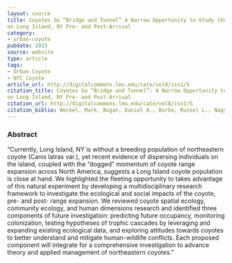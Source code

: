 ```yaml
---
layout: source
title: Coyotes Go “Bridge and Tunnel” A Narrow Opportunity to Study the Socio-ecological Impacts of Coyote Range Expansion
on Long Island, NY Pre- and Post-Arrival
category: 
- urban-coyote
pubdate: 2015
source: website
type: article
tags:
- Urban Coyote
- NYC Coyote
article_url: http://digitalcommons.lmu.edu/cate/vol8/iss1/5
citation_title: Coyotes Go “Bridge and Tunnel”: A Narrow Opportunity to Study the Socio-ecological Impacts of Coyote Range Expansion
on Long Island, NY Pre- and Post-Arrival
citation_url: http://digitalcommons.lmu.edu/cate/vol8/iss1/5
citation_biblio: Weckel, Mark, Bogan, Daniel A., Burke, Russel L., Nagy, Christopher, Siemer, William F., Green, Timothy, and Mitchell, Numi (2015). "Coyotes Go “Bridge and Tunnel” A Narrow Opportunity to Study the Socio-ecological Impacts of Coyote Range Expansion on Long Island, NY Pre- and Post-Arrival," Cities and the Environment (CATE) Vol. 8: Iss. 1, Article 5. Available at http://digitalcommons.lmu.edu/cate/vol8/iss1/5
---
```


### Abstract
“Currently, Long Island, NY is without a breeding population of northeastern coyote (Canis latras var.), yet recent evidence of dispersing individuals on the island, coupled with the “dogged” momentum of coyote range expansion across North America, suggests a Long Island coyote population is close at hand. We highlighted the fleeting opportunity to takes advantage of this natural experiment by developing a multidisciplinary research framework to investigate the ecological and social impacts of the coyote, pre- and post- range expansion. We reviewed coyote spatial ecology, community ecology, and human dimensions research and identified three components of future investigation: predicting future occupancy, monitoring colonization, testing hypotheses of trophic cascades by leveraging and expanding existing ecological data, and exploring attitudes towards coyotes to better understand and mitigate human-wildlife conflicts. Each proposed component will integrate for a comprehensive investigation to advance theory and applied management of northeastern coyotes.”
